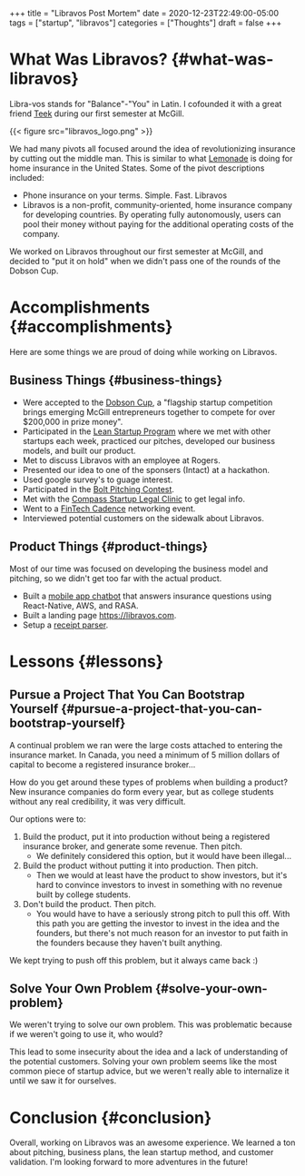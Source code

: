 +++
title = "Libravos Post Mortem"
date = 2020-12-23T22:49:00-05:00
tags = ["startup", "libravos"]
categories = ["Thoughts"]
draft = false
+++

# What Was Libravos? {#what-was-libravos}

Libra-vos stands for "Balance"-"You" in Latin. I cofounded it with a great friend [Teek](https://prateek.humane.com) during our first semester at McGill.

{{< figure src="libravos_logo.png" >}}

We had many pivots all focused around the idea of revolutionizing insurance by cutting out the middle man. This is similar to what [Lemonade](https://www.lemonade.com/) is doing for home insurance in the United States. Some of the pivot descriptions included:

-   Phone insurance on your terms. Simple. Fast. Libravos
-   Libravos is a non-profit, community-oriented, home insurance company for developing countries. By operating fully autonomously, users can pool their money without paying for the additional operating costs of the company.

We worked on Libravos throughout our first semester at McGill, and decided to "put it on hold" when we didn't pass one of the rounds of the Dobson Cup.


# Accomplishments {#accomplishments}

Here are some things we are proud of doing while working on Libravos.


## Business Things {#business-things}

-   Were accepted to the [Dobson Cup](https://www.mcgill.ca/dobson/entrepreneurship-programs/mcgill-dobson-cup), a "flagship startup competition brings emerging McGill entrepreneurs together to compete for over $200,000 in prize money".
-   Participated in the [Lean Startup Program](https://www.mcgill.ca/dobson/entrepreneurship-programs/mcgill-lean-startup-program) where we met with other startups each week, practiced our pitches, developed our business models, and built our product.
-   Met to discuss Libravos with an employee at Rogers.
-   Presented our idea to one of the sponsers (Intact) at a hackathon.
-   Used google survey's to guage interest.
-   Participated in the [Bolt Pitching Contest](https://www.boltbootcamps.com/).
-   Met with the [Compass Startup Legal Clinic](http://www.compassclinic.org/) to get legal info.
-   Went to a [FinTech Cadence](https://www.facebook.com/FintechCadence/) networking event.
-   Interviewed potential customers on the sidewalk about Libravos.


## Product Things {#product-things}

Most of our time was focused on developing the business model and pitching, so we didn't get too far with the actual product.

-   Built a [mobile app chatbot](https://devpost.com/software/libravos-mobile-app-with-chat-bot) that answers insurance questions using React-Native, AWS, and RASA.
-   Built a landing page <https://libravos.com>.
-   Setup a [receipt parser](https://github.com/Libravos/receipt-parser).


# Lessons {#lessons}


## Pursue a Project That You Can Bootstrap Yourself {#pursue-a-project-that-you-can-bootstrap-yourself}

A continual problem we ran were the large costs attached to entering the insurance market. In Canada, you need a minimum of 5 million dollars of capital to become a registered insurance broker...

How do you get around these types of problems when building a product? New insurance companies do form every year, but as college students without any real credibility, it was very difficult.

Our options were to:

1.  Build the product, put it into production without being a registered insurance broker, and generate some revenue. Then pitch.
    -   We definitely considered this option, but it would have been illegal...
2.  Build the product without putting it into production. Then pitch.
    -   Then we would at least have the product to show investors, but it's hard to convince investors to invest in something with no revenue built by college students.
3.  Don't build the product. Then pitch.
    -   You would have to have a seriously strong pitch to pull this off. With this path you are getting the investor to invest in the idea and the founders, but there's not much reason for an investor to put faith in the founders because they haven't built anything.

We kept trying to push off this problem, but it always came back :)


## Solve Your Own Problem {#solve-your-own-problem}

We weren't trying to solve our own problem. This was problematic because if we weren't going to use it, who would?

This lead to some insecurity about the idea and a lack of understanding of the potential customers. Solving your own problem seems like the most common piece of startup advice, but we weren't really able to internalize it until we saw it for ourselves.


# Conclusion {#conclusion}

Overall, working on Libravos was an awesome experience. We learned a ton about pitching, business plans, the lean startup method, and customer validation. I'm looking forward to more adventures in the future!
